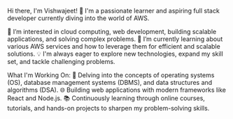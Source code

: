 Hi there, I'm Vishwajeet! 👋
I'm a passionate learner and aspiring full stack developer currently diving into the world of AWS.

👀 I’m interested in cloud computing, web development, building scalable applications, and solving complex problems.
🌱 I’m currently learning about various AWS services and how to leverage them for efficient and scalable solutions.
💡 I'm always eager to explore new technologies, expand my skill set, and tackle challenging problems.

What I'm Working On:
🚀 Delving into the concepts of operating systems (OS), database management systems (DBMS), and data structures and algorithms (DSA).
🌐 Building web applications with modern frameworks like React and Node.js.
📚 Continuously learning through online courses, tutorials, and hands-on projects to sharpen my problem-solving skills.
